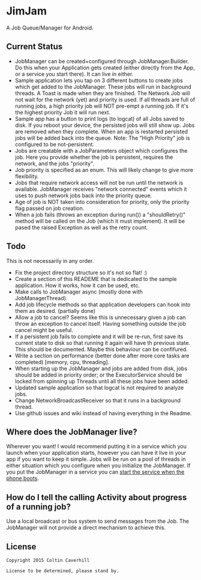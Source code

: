 JimJam
======

A Job Queue/Manager for Android.

Current Status
--------------

* JobManager can be created+configured through JobManager.Builder. Do this when your Application gets created (either directly from the App, or a service you start there). It can live in either.
* Sample application lets you tap on 3 different buttons to create jobs which get added to the JobManager. These jobs will run in background threads. A Toast is made when they are finished. The Network Job will not wait for the network (yet) and priority is used. If all threads are full of running jobs, a high priority job will NOT pre-empt a running job. If it's the highest priority Job it will run next.
* Sample app has a button to print logs (to logcat) of all Jobs saved to disk. If you reboot your device, the persisted jobs will still show up. Jobs are removed when they complete. When an app is restarted persisted jobs will be added back into the queue. Note: The "High Priority" job is configured to be not-persistent.
* Jobs are creatable with a JobParameters object which configures the job. Here you provide whether the job is persistent, requires the network, and the jobs "priority".
* Job priority is specified as an enum. This will likely change to give more flexibility.
* Jobs that require network access will not be run until the network is available. JobManager receives "network connected" events which it uses to push network jobs back into the priority queue.
* Age of job is NOT taken into consideration for priority, only the priority flag passed on job creation.
* When a job fails (throws an exception during run()) a "shouldRetry()" method will be called on the Job (which it must implement). It will be pased the raised Exception as well as the retry count.

Todo
----

This is not necessarily in any order.

* Fix the project directory structure so it's not so flat! :)
* Create a section of this READEME that is dedicated to the sample application. How it works, how it can be used, etc.
* Make calls to JobManager async (mostly done with JobManagerThread).
* Add job lifecycle methods so that application developers can hook into them as desired. (partially done)
* Allow a job to cancel? Seems like this is unnecessary given a job can throw an exception to cancel itself. Having something outside the job cancel might be useful.
* If a persistent job fails to complete and it will be re-run, first save its current state to disk so that running it again will have th previous state. This should be documented. Maybe this behaviour can be confifured.
* Write a section on performance (better done after more core tasks are completed) [memory, cpu, threading].
* When starting up the JobManager and jobs are added from disk, jobs should be added in priority order; or the ExecutorService should be locked from spinning up Threads until all these jobs have been added.
* Updated sample application so that logcat is not required to analyze jobs.
* Change NetworkBroadcastReceiver so that it runs in a background thread.
* Use github issues and wiki instead of having everything in the Readme.

Where does the JobManager live?
-------------------------------
Wherever you want! I would recommend putting it in a service which you launch when your application starts, however you can have it live in your app if you want to keep it simple. Jobs will be run on a pool of threads in either situation which you configure when you initialize the JobManager. If you put the JobManager in a service you can [start the service when the phone boots](http://stackoverflow.com/questions/2784441/trying-to-start-a-service-on-boot-on-android).

How do I tell the calling Activity about progress of a running job?
-------------------------------------------------------------------

Use a local broadcast or bus system to send messages from the Job. The JobManager will not provide a direct mechanism to achieve this.

License
-------

	Copyright 2015 Coltin Caverhill

	License to be determined, please stand by.
